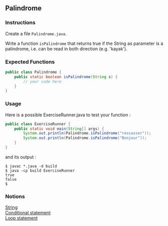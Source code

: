 ## Palindrome

### Instructions

Create a file `Palindrome.java`.

Write a function `isPalindrome` that returns true if the String as parameter is a palindrome, i.e. can be read in both direction (e.g. 'kayak').

### Expected Functions
```java
public class Palindrome {
    public static boolean isPalindrome(String s) {
        // your code here
    }
}
```

### Usage

Here is a possible ExerciseRunner.java to test your function : 
```java
public class ExerciseRunner {
    public static void main(String[] args) {
        System.out.println(Palindrome.isPalindrome("ressasser"));
        System.out.println(Palindrome.isPalindrome("Bonjour"));
    }
}
```

and its output :
```shell
$ javac *.java -d build
$ java -cp build ExerciseRunner 
true
false
$ 
```

### Notions
[String](https://docs.oracle.com/en/java/javase/17/docs/api/java.base/java/lang/String.html)  
[Conditional statement](https://docs.oracle.com/javase/tutorial/java/nutsandbolts/if.html)  
[Loop statement](https://docs.oracle.com/javase/tutorial/java/nutsandbolts/for.html)





